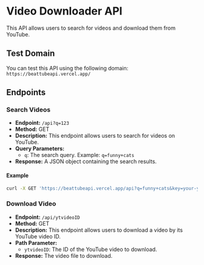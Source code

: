 # Video Downloader API

This API allows users to search for videos and download them from YouTube.

## Test Domain

You can test this API using the following domain: `https://beattubeapi.vercel.app/`

## Endpoints

### Search Videos

- **Endpoint:** `/api?q=123`
- **Method:** GET
- **Description:** This endpoint allows users to search for videos on YouTube.
- **Query Parameters:**
  - `q`: The search query. Example: `q=funny+cats`
- **Response:** A JSON object containing the search results.

#### Example

```bash
curl -X GET 'https://beattubeapi.vercel.app/api?q=funny+cats&key=your-youtube-api-key'


```
### Download Video

- **Endpoint:** `/api/ytvideoID`
- **Method:** GET
- **Description:** This endpoint allows users to download a video by its YouTube video ID.
- **Path Parameter:**
  - `ytvideoID`: The ID of the YouTube video to download.
- **Response:** The video file to download.

